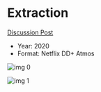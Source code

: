 # Extraction

[Discussion Post](https://www.avsforum.com/threads/bass-eq-for-filtered-movies.2995212/post-59542552)

* Year: 2020
* Format: Netflix DD+ Atmos

![img 0](https://i.imgur.com/HFktb5O.jpg)

![img 1](https://i.imgur.com/2VnlnBN.png)

